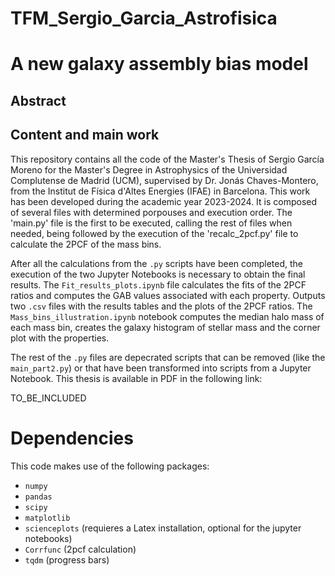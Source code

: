 # TFM_Sergio_Garcia_Astrofisica

# A new galaxy assembly bias model

## Abstract

## Content and main work

This repository contains all the code of the Master's Thesis of Sergio García Moreno for the Master's Degree in Astrophysics of the Universidad Complutense de Madrid (UCM), supervised by Dr. Jonás Chaves-Montero, from the Institut de Física d'Altes Energies (IFAE) in Barcelona. This work has been developed during the academic year 2023-2024. It is composed of several files with determined porpouses and execution order. The 'main.py' file is the first to be executed, calling the rest of files when needed, being followed by the execution of the 'recalc_2pcf.py' file to calculate the 2PCF of the mass bins. 

After all the calculations from the ```.py``` scripts have been completed, the execution of the two Jupyter Notebooks is necessary to obtain the final results. The ```Fit_results_plots.ipynb``` file calculates the fits of the 2PCF ratios and computes the GAB values associated with each property. Outputs two ```.csv``` files with the results tables and the plots of the 2PCF ratios. The ```Mass_bins_illustration.ipynb``` notebook computes the median halo mass of each mass bin, creates the galaxy histogram of stellar mass and the corner plot with the properties. 

The rest of the ```.py``` files are depecrated scripts that can be removed (like the ```main_part2.py```) or that have been transformed into scripts from a Jupyter Notebook. This thesis is available in PDF in the following link:

TO_BE_INCLUDED

# Dependencies

This code makes use of the following packages:

- ```numpy```
- ```pandas```
- ```scipy```
- ```matplotlib```
- ```scienceplots``` (requieres a Latex installation, optional for the jupyter notebooks)
- ```Corrfunc``` (2pcf calculation)
- ```tqdm``` (progress bars)




<!-- # Citation

If you make use of this work, please aknowledge the project citing the following paper (Here is an example of a BibTeX entry):
```
@SOFTWARE{2024_GAB_Sergio,
    author = {Sergio García},
    title = {A new model for galaxy assembly bias},
    year = {2024}
    }
``` -->